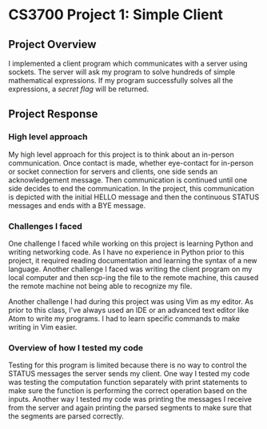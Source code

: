 # CS3700 Project 1: Simple Client

## Project Overview
I implemented a client program which communicates with a server using sockets. The server will ask my program to solve hundreds of simple mathematical expressions. If my program successfully solves all the expressions, a *secret flag* will be returned.

## Project Response

### High level approach
My high level approach for this project is to think about an in-person communication. Once contact is made, whether eye-contact for in-person or socket connection for servers and clients, one side sends an acknowledgement message. Then communication is continued until one side decides to end the communication. In the project, this communication is depicted with the initial HELLO message and then the continuous STATUS messages and ends with a BYE message.

### Challenges I faced
One challenge I faced while working on this project is learning Python and writing networking code. As I have no experience in Python prior to this project, it required reading documentation and learning the syntax of a new language. Another challenge I faced was writing the client program on my local computer and then scp-ing the file to the remote machine, this caused the remote machine not being able to recognize my file.

Another challenge I had during this project was using Vim as my editor. As prior to this class, I've always used an IDE or an advanced text editor like Atom to write my programs. I had to learn specific commands to make writing in Vim easier.

### Overview of how I tested my code
Testing for this program is limited because there is no way to control the STATUS messages the server sends my client. One way I tested my code was testing the computation function separately with print statements to make sure the function is performing the correct operation based on the inputs. Another way I tested my code was printing the messages I receive from the server and again printing the parsed segments to make sure that the segments are parsed correctly.
